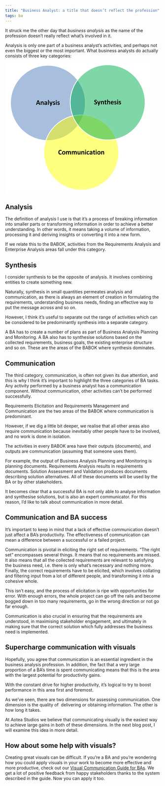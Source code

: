 ```yaml
---
title: "Business Analyst: a title that doesn’t reflect the profession"
tags: ba
---
```


It struck me the other day that _business analysis_ as the name of the profession doesn’t really reflect what’s involved in it.

Analysis is only one part of a business analyst’s activities, and perhaps not even the biggest or the most important. What business analysts do actually consists of three key categories:

<img src = "/img/analysis-synthesis-communication.png" /><br/>

## Analysis

The definition of analysis I use is that it’s a process of breaking information into smaller parts or transforming information in order to achieve a better understanding. In other words, it means taking a volume of information, processing it and deriving insights or converting it into a new form.

If we relate this to the BABOK, activities from the Requirements Analysis and Enterprise Analysis areas fall under this category.

## Synthesis

I consider synthesis to be the opposite of analysis. It involves combining entities to create something new.

Naturally, synthesis in small quantities permeates analysis and communication, as there is always an element of creation in formulating the requirements, understanding business needs, finding an effective way to put the message across and so on.

However, I think it’s useful to separate out the range of activities which can be considered to be predominantly synthesis into a separate category.

A BA has to create a number of plans as part of Business Analysis Planning and Monitoring. A BA also has to synthesise solutions based on the collected requirements, business goals, the existing enterprise structure and so on. These are the areas of the BABOK where synthesis dominates.

## Communication

The third category, communication, is often not given its due attention, and this is why I think it’s important to highlight the three categories of BA tasks. Any activity performed by a business analyst has a communication component. Without communication, other activities can’t be performed successfully.

Requirements Elicitation and Requirements Management and Communication are the two areas of the BABOK where communication is predominant.

However, if we dig a little bit deeper, we realise that all other areas also require communication because inevitably other people have to be involved, and no work is done in isolation.

The activities in every BABOK area have their outputs (documents), and outputs are communication (assuming that someone uses them).

For example, the output of Business Analysis Planning and Monitoring is planning documents. Requirements Analysis results in requirements documents. Solution Assessment and Validation produces documents describing solution alternatives. All of these documents will be used by the BA or by other stakeholders.

It becomes clear that a successful BA is not only able to analyse information and synthesise solutions, but is also an expert communicator. For this reason, I’d like to talk about communication in more detail.

## Communication and BA success

It’s important to keep in mind that a lack of effective communication doesn’t just affect a BA’s productivity. The effectiveness of communication can mean a difference between a successful or a failed project.

Communication is pivotal in eliciting the right set of requirements. “The right set” encompasses several things. It means that no requirements are missed. It also means that all the collected requirements are relevant to satisfying the business need, i.e. there is only what’s necessary and nothing more. Finally, the correct requirements have to be elicited, which involves collating and filtering input from a lot of different people, and transforming it into a cohesive whole.

This isn’t easy, and the process of elicitation is ripe with opportunities for error. With enough errors, the whole project can go off the rails and become bogged down in too many requirements, go in the wrong direction or not go far enough.

Communication is also crucial in ensuring that the requirements are understood, in maximising stakeholder engagement, and ultimately in making sure that the correct solution which fully addresses the business need is implemented.

## Supercharge communication with visuals

Hopefully, you agree that communication is an essential ingredient in the business analysis profession. In addition, the fact that a very large proportion of a BA’s time is spent communicating means that this is the area with the largest potential for productivity gains.

With the constant drive for higher productivity, it’s logical to try to boost performance in this area first and foremost.

As we’ve seen, there are two dimensions for assessing communication. One dimension is the quality of  delivering or obtaining information. The other is how long it takes.

At Aotea Studios we believe that communicating visually is the easiest way to achieve large gains in both of these dimensions. In the next blog post, I will examine this idea in more detail.

## How about some help with visuals?

Creating great visuals can be difficult. If you’re a BA and you’re wondering how you could apply visuals in your work to become more effective and more productive, check out our [Visual Communication Guide for BAs](/products/business-analysis/visual-communication-for-bas/ "Visual Communication for BAs"). We get a lot of positive feedback from happy stakeholders thanks to the system described in the guide. Now you can apply it too.